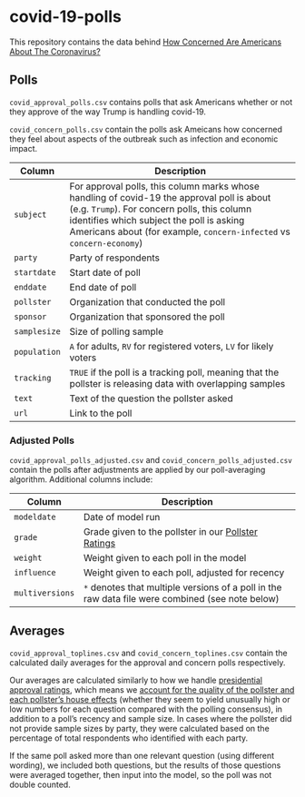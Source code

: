 # covid-19-polls

This repository contains the data behind [How Concerned Are Americans About The Coronavirus?](http://projects.fivethirtyeight.com/coronavirus-reaction/)



## Polls

`covid_approval_polls.csv` contains polls that ask Americans whether or not they approve of the way Trump is handling covid-19.

`covid_concern_polls.csv` contain the polls ask Ameicans how concerned they feel about aspects of the outbreak such as infection and economic impact.

Column | Description
---------|-------------
`subject`| For approval polls, this column marks whose handling of covid-19 the approval poll is about (e.g. `Trump`). For concern polls, this column identifies which subject the poll is asking Americans about (for example, `concern-infected` vs `concern-economy`)
`party`| Party of respondents
`startdate` | Start date of poll
`enddate`| End date of poll
`pollster` | Organization that conducted the poll
`sponsor` | Organization that sponsored the poll
`samplesize` | Size of polling sample
`population` | `A` for adults, `RV` for registered voters, `LV` for likely voters
`tracking` | `TRUE` if the poll is a tracking poll, meaning that the pollster is releasing data with overlapping samples
`text` | Text of the question the pollster asked
`url` | Link to the poll

### Adjusted Polls

`covid_approval_polls_adjusted.csv` and `covid_concern_polls_adjusted.csv` contain the polls after adjustments are applied by our poll-averaging algorithm. Additional columns include:

Column | Description
---------|-------------
`modeldate`| Date of model run
`grade` | Grade given to the pollster in our [Pollster Ratings](https://projects.fivethirtyeight.com/pollster-ratings/)
`weight` | Weight given to each poll in the model 
`influence` | Weight given to each poll, adjusted for recency
`multiversions` | `*` denotes that multiple versions of a poll in the raw data file were combined (see note below)

## Averages

`covid_approval_toplines.csv` and `covid_concern_toplines.csv` contain the calculated daily averages for the approval and concern polls respectively.

Our averages are calculated similarly to how we handle [presidential approval ratings](https://projects.fivethirtyeight.com/trump-approval-ratings/), which means we [account for the quality of the pollster and each pollster’s house effects](https://fivethirtyeight.com/features/how-were-tracking-donald-trumps-approval-ratings/) (whether they seem to yield unusually high or low numbers for each question compared with the polling consensus), in addition to a poll’s recency and sample size. In cases where the pollster did not provide sample sizes by party, they were calculated based on the percentage of total respondents who identified with each party.

If the same poll asked more than one relevant question (using different wording), we included both questions, but the results of those questions were averaged together, then input into the model, so the poll was not double counted.
